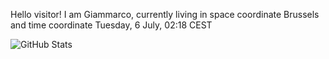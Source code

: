 Hello visitor! I am Giammarco, currently living in space coordinate Brussels and time coordinate Tuesday, 6 July, 02:18 CEST

![GitHub Stats](https://github-readme-stats.vercel.app/api?username=grcasanova)
